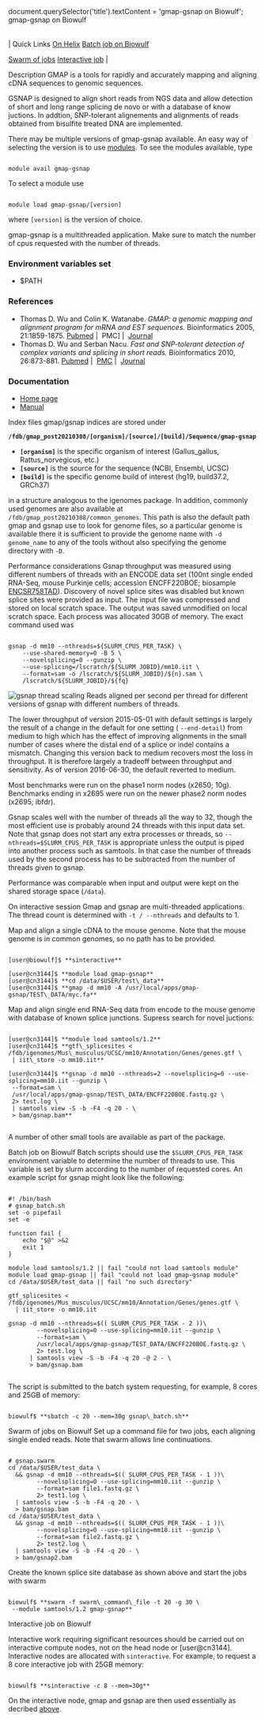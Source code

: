

document.querySelector('title').textContent = 'gmap-gsnap on Biowulf';
gmap-gsnap on Biowulf



|  |
| --- |
| 
Quick Links
[On Helix](#[user@cn3144])
[Batch job on Biowulf](#serial)

[Swarm of jobs](#swarm)
[Interactive job](#int)
 |





Description
GMAP is a tools for rapidly and accurately mapping and aligning cDNA
sequences to genomic sequences. 


GSNAP is designed to align short reads from NGS data and allow detection of
short and long range splicing de novo or with a database of know juctions. In
addtion, SNP-tolerant alignements and alignments of reads obtained from
bisulfite treated DNA are implemented.


There may be multiple versions of gmap-gsnap available. An easy way of selecting the
version is to use [modules](/apps/modules.html). To see the modules
available, type



```

module avail gmap-gsnap 

```

To select a module use



```

module load gmap-gsnap/[version]

```

where `[version]` is the version of choice.



gmap-gsnap is a multithreaded application. Make sure to match the
number of cpus requested with the number of threads.


### Environment variables set


* $PATH


### References


* Thomas D. Wu and Colin K. Watanabe.
 *GMAP: a genomic mapping and alignment program for mRNA and EST sequences.*
 Bioinformatics 2005, 21:1859-1875. 
 [Pubmed](http://www.ncbi.nlm.nih.gov/pubmed/15728110) | 
 PMC] | 
 [Journal](http://bioinformatics.oupjournals.org/cgi/content/full/21/9/1859)
* Thomas D. Wu and Serban Nacu.
 *Fast and SNP-tolerant detection of complex variants and splicing in short reads.*
 Bioinformatics 2010, 26:873-881.
 [Pubmed](http://www.ncbi.nlm.nih.gov/pubmed/20147302) | 
 [PMC](http://www.ncbi.nlm.nih.gov/pmc/articles/PMC2844994/) | 
 [Journal](http://bioinformatics.oupjournals.org/cgi/content/full/26/7/873)


### Documentation


* [Home page](http://research-pub.gene.com/gmap/)
* [Manual](http://research-pub.gene.com/gmap/src/README)


Index files
gmap/gsnap indices are stored under


**`/fdb/gmap_post20210308/[organism]/[source]/[build]/Sequence/gmap-gsnap`**


* **`[organism]`** is the specific organism of interest
 (Gallus\_gallus, Rattus\_norvegicus, etc.)
* **`[source]`** is the source for the sequence (NCBI,
 Ensembl, UCSC)
* **`[build]`** is the specific genome build of interest
 (hg19, build37.2, GRCh37)


in a structure analogous to the igenomes package. In addition, commonly used
genomes are also available at
`/fdb/gmap_post20210308/common_genomes`. This path is also the
default path gmap and gsnap use to look for genome files, so a particular genome
is available there it is sufficient to provide the genome name with `-d
genome_name` to any of the tools without also specifying the genome
directory with `-D`.


Performance considerations
Gsnap throughput was measured using different numbers of threads with an
ENCODE data set (100nt single ended RNA-Seq, mouse Purkinje cells; accession 
ENCFF220BOE; biosample [ENCSR758TAD](https://www.encodeproject.org/experiments/ENCSR758TAD/)). Discovery of novel splice sites was disabled but known
splice sites were provided as input. The input file was compressed and stored
on local scratch space. The output was saved unmodified on local scratch space. Each
process was allocated 30GB of memory. The exact command used was



```

gsnap -d mm10 --nthreads=${SLURM_CPUS_PER_TASK} \
    --use-shared-memory=0 -B 5 \
    --novelsplicing=0 --gunzip \
    --use-splicing=/lscratch/${SLURM_JOBID}/mm10.iit \
    --format=sam -o /lscratch/${SLURM_JOBID}/${n}.sam \
    /lscratch/${SLURM_JOBID}/${fq}

```


![gsnap thread scaling](/images/gsnap_thread_scaling.png)
Reads aligned per second per thread for different versions of gsnap with different numbers
 of threads.


The lower throughput of version 2015-05-01
 with default settings is largely the result of a change in the default for one setting 
 ( `--end-detail`) from medium to high which has the effect of improving
 alignments in the small number of cases where the distal end of a splice or indel
 contains a mismatch. Changing this version back to medium recovers most the loss
 in throughput. It is therefore largely a tradeoff between throughput and sensitivity.
 As of version 2016-06-30, the default reverted to medium.


Most benchmarks were run on the phase1 norm nodes (x2650; 10g). Benchmarks ending
 in x2695 were run on the newer phase2 norm nodes (x2695; ibfdr).



Gsnap scales well with the number of threads all the way to 32, though the most
efficient use is probably around 24 threads with this input data set. Note that 
gsnap does not start any extra processes or threads, so 
`--nthreads=$SLURM_CPUS_PER_TASK` is appropriate unless the output is
piped into another process such as samtools. In that case the number of threads used
by the second process has to be subtracted from the number of threads given to
gsnap.


Performance was comparable when input and output were kept on the shared storage
space (`/data`).




On interactive session
Gmap and gsnap are multi-threaded applications. The thread count is
determined with `-t / --nthreads` and defaults to 1. 


Map and align a single cDNA to the mouse genome. Note that the mouse genome
is in common genomes, so no path has to be provided.



```

[user@biowulf]$ **sinteractive**

[user@cn3144]$ **module load gmap-gsnap**
[user@cn3144]$ **cd /data/$USER/test\_data**
[user@cn3144]$ **gmap -d mm10 -A /usr/local/apps/gmap-gsnap/TEST\_DATA/myc.fa**

```

Map and align single end RNA-Seq data from encode to the mouse genome with
database of known splice junctions. Supress search for novel juctions:



```

[user@cn3144]$ **module load samtools/1.2**
[user@cn3144]$ **gtf\_splicesites < /fdb/igenomes/Mus\_musculus/UCSC/mm10/Annotation/Genes/genes.gtf \
 | iit\_store -o mm10.iit**

[user@cn3144]$ **gsnap -d mm10 --nthreads=2 --novelsplicing=0 --use-splicing=mm10.iit --gunzip \
 --format=sam \
 /usr/local/apps/gmap-gsnap/TEST\_DATA/ENCFF220BOE.fastq.gz \
 2> test.log \
 | samtools view -S -b -F4 -q 20 - \
 > bam/gsnap.bam**


```

A number of other small tools are available as part of the package.




Batch job on Biowulf
Batch scripts should use the `$SLURM_CPUS_PER_TASK` environment
variable to determine the number of threads to use. This variable is set by
slurm according to the number of requested cores. An example script for gsnap
might look like the following:



```

#! /bin/bash
# gsnap_batch.sh
set -o pipefail
set -e

function fail {
    echo "$@" >&2
    exit 1
}

module load samtools/1.2 || fail "could not load samtools module"
module load gmap-gsnap || fail "could not load gmap-gsnap module"
cd /data/$USER/test_data || fail "no such directory"

gtf_splicesites < /fdb/igenomes/Mus_musculus/UCSC/mm10/Annotation/Genes/genes.gtf \
  | iit_store -o mm10.iit

gsnap -d mm10 --nthreads=$(( SLURM_CPUS_PER_TASK - 2 ))\
        --novelsplicing=0 --use-splicing=mm10.iit --gunzip \
        --format=sam \
        /usr/local/apps/gmap-gsnap/TEST_DATA/ENCFF220BOE.fastq.gz \
        2> test.log \
      | samtools view -S -b -F4 -q 20 -@ 2 - \
      > bam/gsnap.bam


```

The script is submitted to the batch system requesting, for example, 8 cores
and 25GB of memory:



```

biowulf$ **sbatch -c 20 --mem=30g gsnap\_batch.sh**

```



Swarm of jobs on Biowulf
Set up a command file for two jobs, each aligning single ended reads. Note
that swarm allows line continuations.



```

# gsnap.swarm
cd /data/$USER/test_data \
  && gsnap -d mm10 --nthreads=$(( SLURM_CPUS_PER_TASK - 1 ))\
        --novelsplicing=0 --use-splicing=mm10.iit --gunzip \
        --format=sam file1.fastq.gz \
        2> test1.log \
  | samtools view -S -b -F4 -q 20 - \
  > bam/gsnap.bam
cd /data/$USER/test_data \
  && gsnap -d mm10 --nthreads=$(( SLURM_CPUS_PER_TASK - 1 ))\
        --novelsplicing=0 --use-splicing=mm10.iit --gunzip \
        --format=sam file2.fastq.gz \
        2> test2.log \
  | samtools view -S -b -F4 -q 20 - \
  > bam/gsnap2.bam

```

Create the known splice site database as shown above and start the jobs with swarm



```

biowulf$ **swarm -f swarm\_command\_file -t 20 -g 30 \
 --module samtools/1.2 gmap-gsnap**

```



Interactive job on Biowulf


Interactive work requiring significant resources should be carried out on
interactive compute nodes, not on the head node or [user@cn3144]. Interactive nodes are
allocated with `sinteractive`. For example, to request a 8 core
interactive job with 25GB memory:



```

biowulf$ **sinteractive -c 8 --mem=30g**

```

On the interactive node, gmap and gsnap are then used essentially as decribed
[above](#[user@cn3144]).




